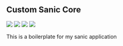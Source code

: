 ## Custom Sanic Core

[![](https://img.shields.io/travis/ozknightwalker/SanicCore/master.svg?style=for-the-badge)](https://travis-ci.org/ozknightwalker/SanicCore)
[![](https://img.shields.io/codecov/c/github/ozknightwalker/SanicCore.svg?style=for-the-badge)](https://codecov.io/gh/ozknightwalker/SanicCore)
[![](https://img.shields.io/github/license/ozknightwalker/SanicCore.svg?style=for-the-badge)](https://github.com/ozknightwalker/SanicCore)
[![](https://img.shields.io/librariesio/github/ozknightwalker/SanicCore.svg?style=for-the-badge)](https://libraries.io/github/ozknightwalker/SanicCore)

This is a boilerplate for my sanic application

